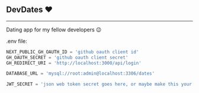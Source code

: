 ## DevDates ♥️

---

Dating app for my fellow developers 😉

.env file:

```python
NEXT_PUBLIC_GH_OAUTH_ID = 'github oauth client id'
GH_OAUTH_SECRET = 'github oauth client secret'
GH_REDIRECT_URI = 'http://localhost:3000/api/login'

DATABASE_URL = 'mysql://root:admin@localhost:3306/dates'

JWT_SECRET = 'json web token secret goes here, or maybe make this your secret!'
```
